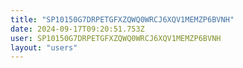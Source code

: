 ```yaml
---
title: "SP10150G7DRPETGFXZQWQ0WRCJ6XQV1MEMZP6BVNH"
date: 2024-09-17T09:20:51.753Z
user: SP10150G7DRPETGFXZQWQ0WRCJ6XQV1MEMZP6BVNH
layout: "users"
---
```

    